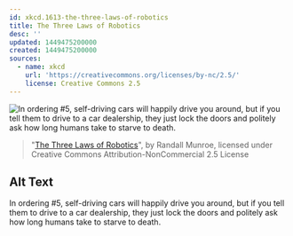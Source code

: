 ```yaml
---
id: xkcd.1613-the-three-laws-of-robotics
title: The Three Laws of Robotics
desc: ''
updated: 1449475200000
created: 1449475200000
sources:
  - name: xkcd
    url: 'https://creativecommons.org/licenses/by-nc/2.5/'
    license: Creative Commons 2.5
---
```

![In ordering #5, self-driving cars will happily drive you around, but if you tell them to drive to a car dealership, they just lock the doors and politely ask how long humans take to starve to death.](https://imgs.xkcd.com/comics/the_three_laws_of_robotics.png)
> "[The Three Laws of Robotics](https://xkcd.com/1613/)", by Randall Munroe, licensed under Creative Commons Attribution-NonCommercial 2.5 License

## Alt Text
In ordering #5, self-driving cars will happily drive you around, but if you tell them to drive to a car dealership, they just lock the doors and politely ask how long humans take to starve to death.
